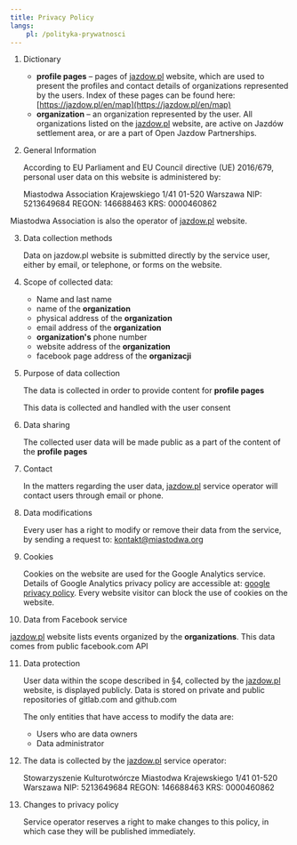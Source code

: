 ```yaml
---
title: Privacy Policy
langs:
    pl: /polityka-prywatnosci
---
```


1. Dictionary

    - **profile pages** – pages of [jazdow.pl](https://jazdow.pl) website, which are used to present the profiles and contact details of organizations represented by the users. Index of these pages can be found here: [https://jazdow.pl/en/map](https://jazdow.pl/en/map)
    - **organization** – an organization represented by the user. All organizations listed on the  [jazdow.pl](https://jazdow.pl) website, are active on Jazdów settlement area, or are a part of Open Jazdow Partnerships.

2. General Information

    According to EU Parliament and EU Council directive (UE) 2016/679, personal user data on this website is  administered by:

    Miastodwa Association
    Krajewskiego 1/41
    01-520 Warszawa
    NIP: 5213649684
    REGON: 146688463
    KRS: 0000460862

Miastodwa Association is also the operator of [jazdow.pl](https://jazdow.pl) website.

3. Data collection methods

    Data on jazdow.pl website is submitted directly by the service user, either by email, or telephone, or forms on the website. 

4. Scope of collected data: 

    - Name and last name
    - name of the **organization**
    - physical address of the **organization**
    - email address of the **organization**
    - **organization's** phone number
    - website address of the **organization**
    - facebook page address of the **organizacji**

5. Purpose of data collection

    The data is collected in order to provide content for **profile pages**

    This data is collected and handled with the user consent

6. Data sharing

    The collected user data will be made public as a part of the content of the **profile pages**

7. Contact

    In the matters regarding the user data,  [jazdow.pl](https://jazdow.pl) service operator will contact users through email or phone.

8. Data modifications

    Every user has a right to modify or remove their data from the service, by sending a request to: kontakt@miastodwa.org

9. Cookies

    Cookies on the website are used for the Google Analytics service. Details of Google Analytics privacy policy are accessible at: [google privacy policy](http://www.google.com/intl/pl/policies/privacy/). Every website visitor can block the use of cookies on the website.

10. Data from Facebook service

   [jazdow.pl](https://jazdow.pl) website lists events organized by the **organizations**. This data comes from public facebook.com API

11. Data protection

    User data within the scope described in §4, collected by the [jazdow.pl](https://jazdow.pl) website, is displayed publicly. Data is stored on private and public repositories of gitlab.com and github.com

    The only entities that have access to modify the data are:

    - Users who are data owners
    - Data administrator

12. The data is collected by the  [jazdow.pl](https://jazdow.pl) service operator:

    Stowarzyszenie Kulturotwórcze Miastodwa
    Krajewskiego 1/41
    01-520 Warszawa
    NIP: 5213649684
    REGON: 146688463
    KRS: 0000460862

13. Changes to privacy policy

    Service operator reserves a right to make changes to this policy, in which case they will be published immediately.